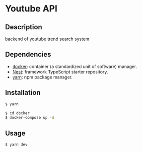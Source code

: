 # Youtube API
## Description
backend of youtube trend search system

## Dependencies
* [docker](https://www.docker.com/): container (a standardized unit of software) manager.
* [Nest](https://github.com/nestjs/nest): framework TypeScript starter repository.
* [yarn](https://github.com/yarnpkg/yarn): npm package manager.

## Installation

```bash
$ yarn

$ cd docker
$ docker-compose up -d
```

## Usage

```bash
$ yarn dev
```
